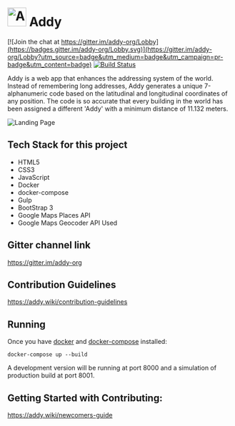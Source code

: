 # <img src="https://raw.githubusercontent.com/addy-org/Addy/master/img/logo.png" alt="Addy" height="42" width="42"></img>   Addy

[![Join the chat at https://gitter.im/addy-org/Lobby](https://badges.gitter.im/addy-org/Lobby.svg)](https://gitter.im/addy-org/Lobby?utm_source=badge&utm_medium=badge&utm_campaign=pr-badge&utm_content=badge)
[![Build Status](https://travis-ci.org/addy-org/Addy-Docker.svg?branch=master)](https://travis-ci.org/addy-org/Addy-Docker)

Addy is a web app that enhances the addressing system of the world. Instead of remembering long addresses, Addy generates a unique 7-alphanumeric code based on the latitudinal and longitudinal coordinates of any position. The code is so accurate that every building in the world has been assigned a different 'Addy' with a minimum distance of 11.132 meters.

![Landing Page](readme_assets/home.png)


## Tech Stack for this project
- HTML5
- CSS3
- JavaScript
- Docker
- docker-compose
- Gulp
- BootStrap 3
- Google Maps Places API
- Google Maps Geocoder API Used

## Gitter channel link
https://gitter.im/addy-org

## Contribution Guidelines
https://addy.wiki/contribution-guidelines

## Running

Once you have [docker](https://docs.docker.com/engine/installation/) and [docker-compose](https://docs.docker.com/compose/install/) installed:

    docker-compose up --build

A development version will be running at port 8000 and a simulation of production build at port 8001.

## Getting Started with Contributing:
https://addy.wiki/newcomers-guide
